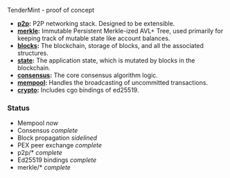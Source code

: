 TenderMint - proof of concept

* **[p2p](https://github.com/tendermint/tendermint/blob/master/p2p):**  P2P networking stack.  Designed to be extensible.
* **[merkle](https://github.com/tendermint/tendermint/blob/master/merkle):** Immutable Persistent Merkle-ized AVL+ Tree, used primarily for keeping track of mutable state like account balances.
* **[blocks](https://github.com/tendermint/tendermint/blob/master/blocks):** The blockchain, storage of blocks, and all the associated structures.
* **[state](https://github.com/tendermint/tendermint/blob/master/state):** The application state, which is mutated by blocks in the blockchain.
* **[consensus](https://github.com/tendermint/tendermint/blob/master/consensus):** The core consensus algorithm logic.
* **[mempool](https://github.com/tendermint/tendermint/blob/master/mempool):** Handles the broadcasting of uncommitted transactions.
* **[crypto](https://github.com/tendermint/tendermint/blob/master/crypto):** Includes cgo bindings of ed25519.

### Status

* Mempool *now*
* Consensus *complete*
* Block propagation *sidelined*
* PEX peer exchange *complete*
* p2p/* *complete*
* Ed25519 bindings *complete*
* merkle/* *complete*
